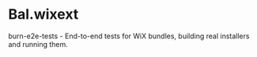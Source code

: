 # Bal.wixext
burn-e2e-tests - End-to-end tests for WiX bundles, building real installers and running them.
